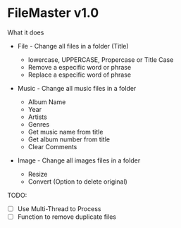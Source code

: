 # FileMaster v1.0

What it does

* File - Change all files in a folder (Title)
  * lowercase, UPPERCASE, Propercase or Title Case
  * Remove a especific word or phrase
  * Replace a especific word of phrase
	
* Music - Change all music files in a folder
  * Album Name
  * Year
  * Artists
  * Genres
  * Get music name from title 
  * Get album number from title
  * Clear Comments

* Image - Change all images files in a folder
  * Resize
  * Convert (Option to delete original)



TODO: 
- [ ] Use Multi-Thread to Process
- [ ] Function to remove duplicate files
